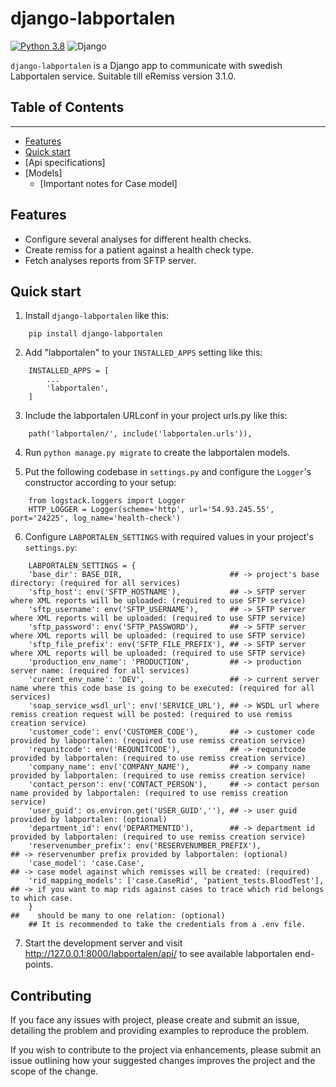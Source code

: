 # django-labportalen
[![Python 3.8](https://img.shields.io/badge/python-3.8-blue.svg)](https://www.python.org/downloads/release/python-380/) ![Django](https://img.shields.io/badge/Django-3.2.8-blue)

``django-labportalen`` is a Django app to communicate with swedish Labportalen service. Suitable till eRemiss version 3.1.0.

## Table of Contents  
---------------------
- [Features](#features)
- [Quick start](#quick-start)
- [Api specifications]
- [Models]
    + [Important notes for Case model]


Features
--------
- Configure several analyses for different health checks.
- Create remiss for a patient against a health check type.
- Fetch analyses reports from SFTP server.


Quick start
-----------
1. Install ``django-labportalen`` like this:

```
    pip install django-labportalen
```

2. Add "labportalen" to your ``INSTALLED_APPS`` setting like this:

```
    INSTALLED_APPS = [
        ...
        'labportalen',
    ]
```

3. Include the labportalen URLconf in your project urls.py like this:

```
    path('labportalen/', include('labportalen.urls')),
```

4. Run ``python manage.py migrate`` to create the labportalen models.

5. Put the following codebase in ``settings.py`` and configure the ``Logger``'s constructor according to your setup:
```
    from logstack.loggers import Logger
    HTTP_LOGGER = Logger(scheme='http', url='54.93.245.55', port='24225', log_name='health-check')
```

6. Configure ``LABPORTALEN_SETTINGS`` with required values in your project's ``settings.py``:

```
    LABPORTALEN_SETTINGS = {
    'base_dir': BASE_DIR,                        ## -> project's base directory: (required for all services)
    'sftp_host': env('SFTP_HOSTNAME'),           ## -> SFTP server where XML reports will be uploaded: (required to use SFTP service)
    'sftp_username': env('SFTP_USERNAME'),       ## -> SFTP server where XML reports will be uploaded: (required to use SFTP service)
    'sftp_password': env('SFTP_PASSWORD'),       ## -> SFTP server where XML reports will be uploaded: (required to use SFTP service)
    'sftp_file_prefix': env('SFTP_FILE_PREFIX'), ## -> SFTP server where XML reports will be uploaded: (required to use SFTP service)
    'production_env_name': 'PRODUCTION',         ## -> production server name: (required for all services)
    'current_env_name': 'DEV',                   ## -> current server name where this code base is going to be executed: (required for all services)
    'soap_service_wsdl_url': env('SERVICE_URL'), ## -> WSDL url where remiss creation request will be posted: (required to use remiss creation service)
    'customer_code': env('CUSTOMER_CODE'),       ## -> customer code provided by labportalen: (required to use remiss creation service)
    'requnitcode': env('REQUNITCODE'),           ## -> requnitcode provided by labportalen: (required to use remiss creation service)
    'company_name': env('COMPANY_NAME'),         ## -> company name provided by labportalen: (required to use remiss creation service)
    'contact_person': env('CONTACT_PERSON'),     ## -> contact person name provided by labportalen: (required to use remiss creation service)
    'user_guid': os.environ.get('USER_GUID',''), ## -> user guid provided by labportalen: (optional)
    'department_id': env('DEPARTMENTID'),        ## -> department id provided by labportalen: (required to use remiss creation service)
    'reservenumber_prefix': env('RESERVENUMBER_PREFIX'),               ## -> reservenumber prefix provided by labportalen: (optional)
    'case_model': 'case.Case',                                         ## -> case model against which remisses will be created: (required)
    'rid_mapping_models': ['case.CaseRid', 'patient_tests.BloodTest'], ## -> if you want to map rids against cases to trace which rid belongs to which case.         
    }                                                                  ##    should be many to one relation: (optional)
    ## It is recommended to take the credentials from a .env file.
```

7. Start the development server and visit http://127.0.0.1:8000/labportalen/api/
   to see available labportalen end-points.


## Contributing
If you face any issues with project, please create and submit an issue,
detailing the problem and providing examples to reproduce the problem.

If you wish to contribute to the project via enhancements, please submit an
issue outlining how your suggested changes improves the project and the scope of
the change.
